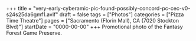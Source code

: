 +++
title = "very-early-cyberamic-pic-found-possibly-concord-pc-cec-v0-s24s25da6gmf1.avif"
draft = false
tags = ["Photos"]
categories = ["Pizza Time Theatre"]
pages = ["Sacramento (Florin Mall), CA (7020 Stockton Blvd)"]
startDate = "0000-00-00"
+++
Promotional photo of the Fantasy Forest Game Preserve.